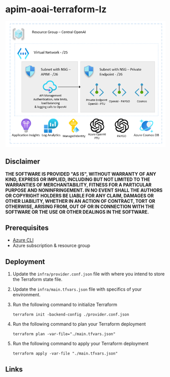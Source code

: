 # apim-aoai-terraform-lz

![architecture](./.img/architecture.png)

## Disclaimer

**THE SOFTWARE IS PROVIDED "AS IS", WITHOUT WARRANTY OF ANY KIND, EXPRESS OR IMPLIED, INCLUDING BUT NOT LIMITED TO THE WARRANTIES OF MERCHANTABILITY, FITNESS FOR A PARTICULAR PURPOSE AND NONINFRINGEMENT. IN NO EVENT SHALL THE AUTHORS OR COPYRIGHT HOLDERS BE LIABLE FOR ANY CLAIM, DAMAGES OR OTHER LIABILITY, WHETHER IN AN ACTION OF CONTRACT, TORT OR OTHERWISE, ARISING FROM, OUT OF OR IN CONNECTION WITH THE SOFTWARE OR THE USE OR OTHER DEALINGS IN THE SOFTWARE.**

## Prerequisites

- [Azure CLI](https://docs.microsoft.com/en-us/cli/azure/install-azure-cli)
- Azure subscription & resource group

## Deployment

1. Update the `infra/provider.conf.json` file with where you intend to store the Terraform state file.
1. Update the `infra/main.tfvars.json` file with specifics of your environment.
1. Run the following command to initialize Terraform

    ```shell
    terraform init -backend-config ./provider.conf.json
    ```

1. Run the following command to plan your Terraform deployment

    ```shell
    terraform plan -var-file="./main.tfvars.json"
    ```

1. Run the following command to apply your Terraform deployment

    ```shell
    terraform apply -var-file "./main.tfvars.json"
    ```

## Links
